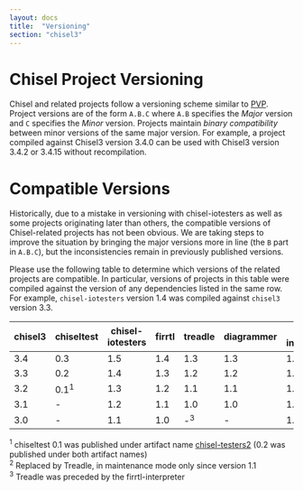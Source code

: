 ```yaml
---
layout: docs
title:  "Versioning"
section: "chisel3"
---
```


# Chisel Project Versioning

Chisel and related projects follow a versioning scheme similar to [PVP](https://pvp.haskell.org/).
Project versions are of the form `A.B.C` where `A.B` specifies the _Major_ version and `C` specifies the _Minor_ version.
Projects maintain _binary compatibility_ between minor versions of the same major version.
For example, a project compiled against Chisel3 version 3.4.0 can be used with Chisel3 version 3.4.2 or 3.4.15 without recompilation.

# Compatible Versions

Historically, due to a mistake in versioning with chisel-iotesters as well as some projects originating later than others,
the compatible versions of Chisel-related projects has not been obvious.
We are taking steps to improve the situation by bringing the major versions more in line (the `B` part in `A.B.C`),
but the inconsistencies remain in previously published versions.

Please use the following table to determine which versions of the related projects are compatible.
In particular, versions of projects in this table were compiled against the version of any dependencies listed in the same row.
For example, `chisel-iotesters` version 1.4 was compiled against `chisel3` version 3.3.

| chisel3 | chiseltest | chisel-iotesters | firrtl | treadle | diagrammer | firrtl-interpreter<sup>2</sup> |
| ------- | ---------- | ---------------- | ------ | ------- | ---------- | ----- |
| 3.4     | 0.3        | 1.5              | 1.4    | 1.3     | 1.3        | 1.4 |
| 3.3     | 0.2        | 1.4              | 1.3    | 1.2     | 1.2        | 1.3 |
| 3.2     | 0.1<sup>1</sup>  | 1.3        | 1.2    | 1.1     | 1.1        | 1.2 |
| 3.1     | -          | 1.2              | 1.1    | 1.0     | 1.0        | 1.1 |
| 3.0     | -          | 1.1              | 1.0    | -<sup>3</sup> | -    | 1.0 |

<sup>1</sup> chiseltest 0.1 was published under artifact name [chisel-testers2](https://search.maven.org/search?q=a:chisel-testers2_2.12) (0.2 was published under both artifact names)    
<sup>2</sup> Replaced by Treadle, in maintenance mode only since version 1.1    
<sup>3</sup> Treadle was preceded by the firrtl-interpreter    
